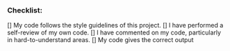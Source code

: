 ### Checklist:
[] My code follows the style guidelines of this project.
[] I have performed a self-review of my own code.
[] I have commented on my code, particularly in hard-to-understand areas.
[] My code gives the correct output
